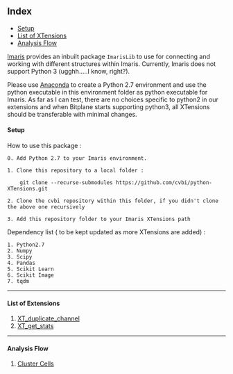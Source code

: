 Index 
---
- [Setup](#setup)
- [List of XTensions](#list-of-extensions)
- [Analysis Flow](#analysis-flow)

[Imaris](!http://www.bitplane.com/imaris) provides an inbuilt package `ImarisLib` to use for connecting and working with different structures within Imaris. Currently, Imaris does not support Python 3 (ugghh.....I know, right?).
 
Please use [Anaconda](!https://www.anaconda.com) to create a Python 2.7 environment and use the python executable in this environment folder as python executable for Imaris. As far as I can test, there are no choices specific to python2 in our extensions and when Bitplane starts supporting python3, all XTensions should be transferable with minimal changes.

#### Setup

How to use this package :

```
0. Add Python 2.7 to your Imaris environment.

1. Clone this repository to a local folder : 

    git clone --recurse-submodules https://github.com/cvbi/python-XTensions.git

2. Clone the cvbi repository within this folder, if you didn't clone the above one recursively

3. Add this repository folder to your Imaris XTensions path

```

Dependency list ( to be kept updated as more XTensions are added) :

    1. Python2.7
    2. Numpy
    3. Scipy
    4. Pandas
    5. Scikit Learn
    6. Scikit Image
    7. tqdm


---

#### List of Extensions

01. [XT_duplicate_channel](_posts/2019-03-21-xt-duplicate-channel.md)
02. [XT_get_stats](_posts/2019-03-21-xt-get-stats.md)

---

#### Analysis Flow

01. [Cluster Cells](_posts/2019-03-21-flow-cluster-cells.md)